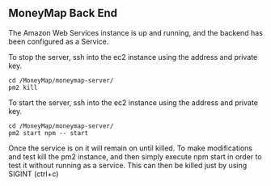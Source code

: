 ## MoneyMap Back End

The Amazon Web Services instance is up and running, and the backend has been configured as a Service. 

To stop the server, ssh into the ec2 instance using the address and private key.

```
cd /MoneyMap/moneymap-server/
pm2 kill
```

To start the server, ssh into the ec2 instance using the address and private key.

```
cd /MoneyMap/moneymap-server/
pm2 start npm -- start
```

Once the service is on it will remain on until killed. 
To make modifications and test kill the pm2 instance, and then simply execute npm start in order to test it without running as a service.
This can then be killed just by using SIGINT (ctrl+c)
